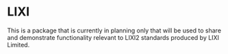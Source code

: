 # LIXI

This is a package that is currently in planning only that will be used to share and demonstrate functionality relevant to LIXI2 standards produced by LIXI Limited.
